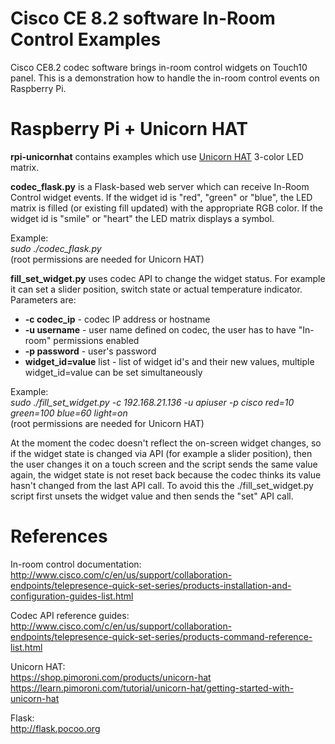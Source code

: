 # Cisco CE 8.2 software In-Room Control Examples
Cisco CE8.2 codec software brings in-room control widgets on Touch10 panel. This is a demonstration how to handle the in-room control events on Raspberry Pi.

# Raspberry Pi + Unicorn HAT
**rpi-unicornhat** contains examples which use [Unicorn HAT](https://shop.pimoroni.com/products/unicorn-hat) 3-color LED matrix. 

**codec_flask.py** is a Flask-based web server which can receive In-Room Control widget events. If the widget id is "red", "green" or "blue", the LED matrix is filled (or existing fill updated) with the appropriate RGB color. If the widget id is "smile" or "heart" the LED matrix displays a symbol.

Example:  
_sudo ./codec\_flask.py_  
(root permissions are needed for Unicorn HAT)

**fill_set_widget.py** uses codec API to change the widget status. For example it can set a slider position, switch state or actual temperature indicator. Parameters are:
- **-c codec_ip** - codec IP address or hostname
- **-u username** - user name defined on codec, the user has to have "In-room" permissions enabled
- **-p password** - user's password
- **widget_id=value** list - list of widget id's and their new values, multiple widget_id=value can be set simultaneously  

Example:  
_sudo ./fill\_set\_widget.py -c 192.168.21.136 -u apiuser -p cisco red=10 green=100 blue=60 light=on_  
(root permissions are needed for Unicorn HAT)

At the moment the codec doesn't reflect the on-screen widget changes, so if the widget state is changed via API (for example a slider position), then the user changes it on a touch screen and the script sends the same value again, the widget state is not reset back because the codec thinks its value hasn't changed from the last API call. To avoid this the ./fill\_set\_widget.py script first unsets the widget value and then sends the "set" API call.

# References
In-room control documentation:  
http://www.cisco.com/c/en/us/support/collaboration-endpoints/telepresence-quick-set-series/products-installation-and-configuration-guides-list.html

Codec API reference guides:  
http://www.cisco.com/c/en/us/support/collaboration-endpoints/telepresence-quick-set-series/products-command-reference-list.html

Unicorn HAT:  
https://shop.pimoroni.com/products/unicorn-hat  
https://learn.pimoroni.com/tutorial/unicorn-hat/getting-started-with-unicorn-hat

Flask:  
http://flask.pocoo.org